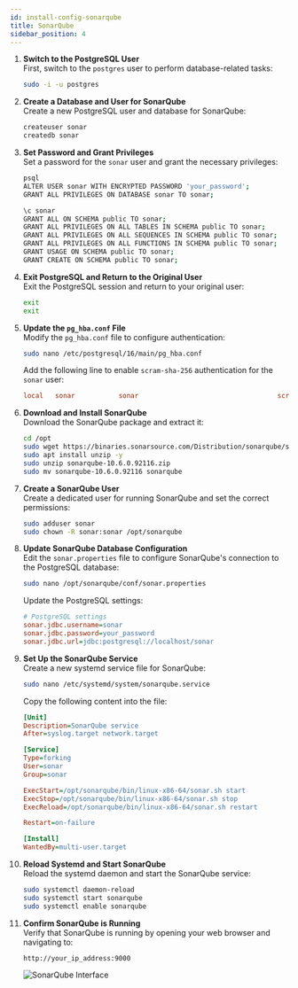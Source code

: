 ```yaml
---
id: install-config-sonarqube
title: SonarQube
sidebar_position: 4
---
```


1. **Switch to the PostgreSQL User**  
   First, switch to the `postgres` user to perform database-related tasks:

   ```bash
   sudo -i -u postgres
   ```

2. **Create a Database and User for SonarQube**  
   Create a new PostgreSQL user and database for SonarQube:

   ```bash
   createuser sonar
   createdb sonar
   ```

3. **Set Password and Grant Privileges**  
   Set a password for the `sonar` user and grant the necessary privileges:

   ```bash
   psql
   ALTER USER sonar WITH ENCRYPTED PASSWORD 'your_password';
   GRANT ALL PRIVILEGES ON DATABASE sonar TO sonar;

   \c sonar
   GRANT ALL ON SCHEMA public TO sonar;
   GRANT ALL PRIVILEGES ON ALL TABLES IN SCHEMA public TO sonar;
   GRANT ALL PRIVILEGES ON ALL SEQUENCES IN SCHEMA public TO sonar;
   GRANT ALL PRIVILEGES ON ALL FUNCTIONS IN SCHEMA public TO sonar;
   GRANT USAGE ON SCHEMA public TO sonar;
   GRANT CREATE ON SCHEMA public TO sonar;
   ```

4. **Exit PostgreSQL and Return to the Original User**  
   Exit the PostgreSQL session and return to your original user:

   ```bash
   exit 
   exit
   ```

5. **Update the `pg_hba.conf` File**  
   Modify the `pg_hba.conf` file to configure authentication:

   ```bash
   sudo nano /etc/postgresql/16/main/pg_hba.conf
   ```

   Add the following line to enable `scram-sha-256` authentication for the `sonar` user:

   ```conf
   local   sonar           sonar                                   scram-sha-256 
   ```

6. **Download and Install SonarQube**  
   Download the SonarQube package and extract it:

   ```bash
   cd /opt
   sudo wget https://binaries.sonarsource.com/Distribution/sonarqube/sonarqube-10.6.0.92116.zip
   sudo apt install unzip -y
   sudo unzip sonarqube-10.6.0.92116.zip
   sudo mv sonarqube-10.6.0.92116 sonarqube
   ```

7. **Create a SonarQube User**  
   Create a dedicated user for running SonarQube and set the correct permissions:

   ```bash
   sudo adduser sonar
   sudo chown -R sonar:sonar /opt/sonarqube
   ```

8. **Update SonarQube Database Configuration**  
   Edit the `sonar.properties` file to configure SonarQube's connection to the PostgreSQL database:

   ```bash
   sudo nano /opt/sonarqube/conf/sonar.properties
   ```

   Update the PostgreSQL settings:

   ```ini
   # PostgreSQL settings
   sonar.jdbc.username=sonar
   sonar.jdbc.password=your_password
   sonar.jdbc.url=jdbc:postgresql://localhost/sonar
   ```

9. **Set Up the SonarQube Service**  
   Create a new systemd service file for SonarQube:

   ```bash
   sudo nano /etc/systemd/system/sonarqube.service
   ```

   Copy the following content into the file:

   ```ini
   [Unit]
   Description=SonarQube service
   After=syslog.target network.target

   [Service]
   Type=forking
   User=sonar
   Group=sonar

   ExecStart=/opt/sonarqube/bin/linux-x86-64/sonar.sh start
   ExecStop=/opt/sonarqube/bin/linux-x86-64/sonar.sh stop
   ExecReload=/opt/sonarqube/bin/linux-x86-64/sonar.sh restart

   Restart=on-failure

   [Install]
   WantedBy=multi-user.target
   ```

10. **Reload Systemd and Start SonarQube**  
    Reload the systemd daemon and start the SonarQube service:

    ```bash
    sudo systemctl daemon-reload
    sudo systemctl start sonarqube
    sudo systemctl enable sonarqube
    ```

11. **Confirm SonarQube is Running**  
    Verify that SonarQube is running by opening your web browser and navigating to:

    ```
    http://your_ip_address:9000
    ```

    ![SonarQube Interface](/img/projects/devsecops-home-lab/installing-security-tools/image.png)
